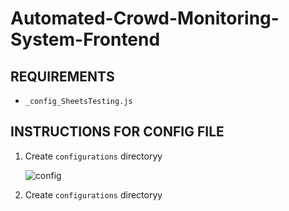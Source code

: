 # **Automated-Crowd-Monitoring-System-Frontend**


## REQUIREMENTS
* `_config_SheetsTesting.js`

## INSTRUCTIONS FOR CONFIG FILE
1. Create `configurations` directoryy
   
   ![config](https://user-images.githubusercontent.com/74962185/205588209-37be292b-d859-4717-8643-654be6aefd8c.png)
 
2. Create `configurations` directoryy
